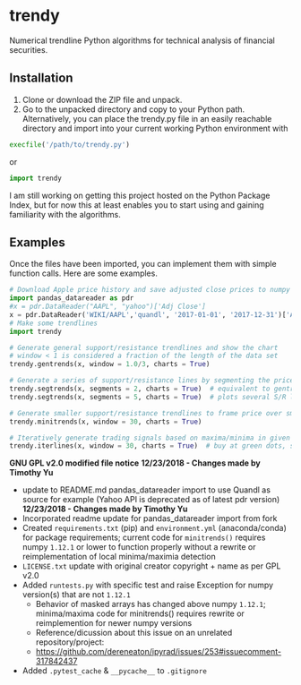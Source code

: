 trendy
======

Numerical trendline Python algorithms for technical analysis of financial securities.

Installation
------------
1. Clone or download the ZIP file and unpack.
2. Go to the unpacked directory and copy to your Python path. Alternatively, you can place the trendy.py file in an easily reachable directory and import into your current working Python environment with
```python
execfile('/path/to/trendy.py')
```
or
```python
import trendy
```

I am still working on getting this project hosted on the Python Package Index, but for now this at least enables you to start using and gaining familiarity with the algorithms.

Examples
--------
Once the files have been imported, you can implement them with simple function calls. Here are some examples.
```python
# Download Apple price history and save adjusted close prices to numpy array
import pandas_datareader as pdr
#x = pdr.DataReader("AAPL", "yahoo")['Adj Close']
x = pdr.DataReader('WIKI/AAPL','quandl', '2017-01-01', '2017-12-31')['AdjClose']
# Make some trendlines
import trendy

# Generate general support/resistance trendlines and show the chart
# window < 1 is considered a fraction of the length of the data set
trendy.gentrends(x, window = 1.0/3, charts = True)

# Generate a series of support/resistance lines by segmenting the price history
trendy.segtrends(x, segments = 2, charts = True)  # equivalent to gentrends with window of 1/2
trendy.segtrends(x, segments = 5, charts = True)  # plots several S/R lines

# Generate smaller support/resistance trendlines to frame price over smaller periods
trendy.minitrends(x, window = 30, charts = True)

# Iteratively generate trading signals based on maxima/minima in given window
trendy.iterlines(x, window = 30, charts = True)  # buy at green dots, sell at red dots

```

**GNU GPL v2.0 modified file notice**
__12/23/2018 - Changes made by Timothy Yu__
- update to README.md pandas_datareader import to use Quandl as source for example (Yahoo API is deprecated as of latest pdr version)
__12/23/2018 - Changes made by Timothy Yu__
- Incorporated readme update for pandas_datareader import from fork
- Created `requirements.txt` (pip) and `environment.yml` (anaconda/conda) for package requirements; current code for `minitrends()` requires numpy `1.12.1` or lower to function properly without a rewrite or reimplementation of local minima/maximia detection
- `LICENSE.txt` update with original creator copyright + name as per GPL v2.0
- Added `runtests.py` with specific test and raise Exception for numpy version(s) that are not `1.12.1`
    - Behavior of masked arrays has changed above numpy `1.12.1`; minima/maxima code for minitrends() requires rewrite or reimplemention for newer numpy versions
    - Reference/dicussion about this issue on an unrelated repository/project:
    - https://github.com/dereneaton/ipyrad/issues/253#issuecomment-317842437
- Added `.pytest_cache` & `__pycache__` to `.gitignore`
